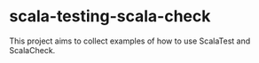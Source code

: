 scala-testing-scala-check
=========================

This project aims to collect examples of how to use ScalaTest and ScalaCheck.
